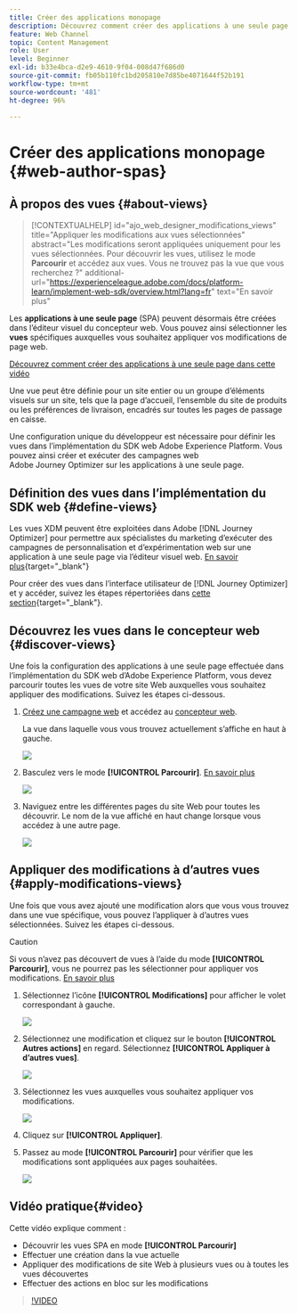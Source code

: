 ```yaml
---
title: Créer des applications monopage
description: Découvrez comment créer des applications à une seule page et appliquer des modifications à différentes vues dans Journey Optimizer
feature: Web Channel
topic: Content Management
role: User
level: Beginner
exl-id: b33e4bca-d2e9-4610-9f04-008d47f686d0
source-git-commit: fb05b110fc1bd205810e7d85be4071644f52b191
workflow-type: tm+mt
source-wordcount: '481'
ht-degree: 96%

---
```


# Créer des applications monopage {#web-author-spas}

## À propos des vues {#about-views}

>[!CONTEXTUALHELP]
>id="ajo_web_designer_modifications_views"
>title="Appliquer les modifications aux vues sélectionnées"
>abstract="Les modifications seront appliquées uniquement pour les vues sélectionnées. Pour découvrir les vues, utilisez le mode **Parcourir** et accédez aux vues. Vous ne trouvez pas la vue que vous recherchez ?"
>additional-url="https://experienceleague.adobe.com/docs/platform-learn/implement-web-sdk/overview.html?lang=fr" text="En savoir plus"

Les **applications à une seule page** (SPA) peuvent désormais être créées dans l’éditeur visuel du concepteur web. Vous pouvez ainsi sélectionner les **vues** spécifiques auxquelles vous souhaitez appliquer vos modifications de page web.

[Découvrez comment créer des applications à une seule page dans cette vidéo](#video)

Une vue peut être définie pour un site entier ou un groupe d’éléments visuels sur un site, tels que la page d’accueil, l’ensemble du site de produits ou les préférences de livraison, encadrés sur toutes les pages de passage en caisse.

Une configuration unique du développeur est nécessaire pour définir les vues dans l’implémentation du SDK web Adobe Experience Platform. Vous pouvez ainsi créer et exécuter des campagnes web Adobe Journey Optimizer sur les applications à une seule page.

## Définition des vues dans l’implémentation du SDK web {#define-views}

Les vues XDM peuvent être exploitées dans Adobe [!DNL Journey Optimizer] pour permettre aux spécialistes du marketing d’exécuter des campagnes de personnalisation et d’expérimentation web sur une application à une seule page via l’éditeur visuel web. [En savoir plus](https://experienceleague.adobe.com/docs/experience-platform/edge/personalization/ajo/web-spa-implementation.html){target="_blank"}

Pour créer des vues dans l’interface utilisateur de [!DNL Journey Optimizer] et y accéder, suivez les étapes répertoriées dans [cette section](https://experienceleague.adobe.com/docs/experience-platform/edge/personalization/ajo/web-spa-implementation.html#implement-xdm-views){target="_blank"}.

## Découvrez les vues dans le concepteur web {#discover-views}

Une fois la configuration des applications à une seule page effectuée dans l’implémentation du SDK web d’Adobe Experience Platform, vous devez parcourir toutes les vues de votre site Web auxquelles vous souhaitez appliquer des modifications. Suivez les étapes ci-dessous.

1. [Créez une campagne web](create-web.md) et accédez au [concepteur web](edit-web-content.md).

   La vue dans laquelle vous vous trouvez actuellement s’affiche en haut à gauche.

   ![](assets/web-designer-view-home.png)

1. Basculez vers le mode **[!UICONTROL Parcourir]**. [En savoir plus](../web/edit-web-content.md#browse-mode)

   ![](assets/web-designer-view-browse.png)

1. Naviguez entre les différentes pages du site Web pour toutes les découvrir. Le nom de la vue affiché en haut change lorsque vous accédez à une autre page.

   ![](assets/web-designer-other-view.png)

## Appliquer des modifications à d’autres vues {#apply-modifications-views}

Une fois que vous avez ajouté une modification alors que vous vous trouvez dans une vue spécifique, vous pouvez l’appliquer à d’autres vues sélectionnées. Suivez les étapes ci-dessous.

>[!CAUTION]
>
>Si vous n’avez pas découvert de vues à l’aide du mode **[!UICONTROL Parcourir]**, vous ne pourrez pas les sélectionner pour appliquer vos modifications. [En savoir plus](#discover-views)

1. Sélectionnez l’icône **[!UICONTROL Modifications]** pour afficher le volet correspondant à gauche.

   ![](assets/web-designer-view-modifications-pane.png)

1. Sélectionnez une modification et cliquez sur le bouton **[!UICONTROL Autres actions]** en regard. Sélectionnez **[!UICONTROL Appliquer à d’autres vues]**.

   ![](assets/web-designer-modifications-more-actions.png)

1. Sélectionnez les vues auxquelles vous souhaitez appliquer vos modifications.

   ![](assets/web-designer-modifications-apply-to.png)

1. Cliquez sur **[!UICONTROL Appliquer]**.

1. Passez au mode **[!UICONTROL Parcourir]** pour vérifier que les modifications sont appliquées aux pages souhaitées.

   ![](assets/web-designer-modifications-applied-view.png)

## Vidéo pratique{#video}

Cette vidéo explique comment :

* Découvrir les vues SPA en mode **[!UICONTROL Parcourir]**
* Effectuer une création dans la vue actuelle
* Appliquer des modifications de site Web à plusieurs vues ou à toutes les vues découvertes
* Effectuer des actions en bloc sur les modifications

>[!VIDEO](https://video.tv.adobe.com/v/3424536/?quality=12&learn=on)
